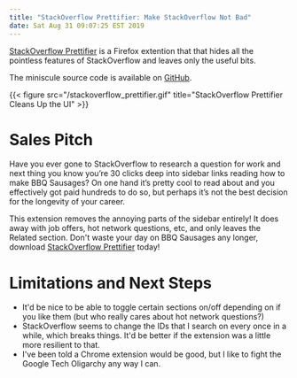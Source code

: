 ```yaml
---
title: "StackOverflow Prettifier: Make StackOverflow Not Bad"
date: Sat Aug 31 09:07:25 EST 2019
---
```


[StackOverflow Prettifier](https://addons.mozilla.org/en-US/firefox/addon/stack-overflow-prettifier/) is a Firefox extention that that hides all the pointless features of StackOverflow and leaves only the useful bits.

The miniscule source code is available on [GitHub](https://github.com/jmwoliver/stack_prettifier).

{{< figure src="/stackoverflow_prettifier.gif" title="StackOverflow Prettifier Cleans Up the UI" >}}

# Sales Pitch

Have you ever gone to StackOverflow to research a question for work and next thing you know you’re 30 clicks deep into sidebar links reading how to make BBQ Sausages? On one hand it’s pretty cool to read about and you effectively got paid hundreds to do so, but perhaps it’s not the best decision for the longevity of your career.

This extension removes the annoying parts of the sidebar entirely! It does away with job offers, hot network questions, etc, and only leaves the Related section. Don't waste your day on BBQ Sausages any longer, download [StackOverflow Prettifier](https://addons.mozilla.org/en-US/firefox/addon/stack-overflow-prettifier/) today!

# Limitations and Next Steps

* It'd be nice to be able to toggle certain sections on/off depending on if you like them (but who really cares about hot network questions?)
* StackOverflow seems to change the IDs that I search on every once in a while, which breaks things. It'd be better if the extension was a little more resilient to that.
* I've been told a Chrome extension would be good, but I like to fight the Google Tech Oligarchy any way I can.